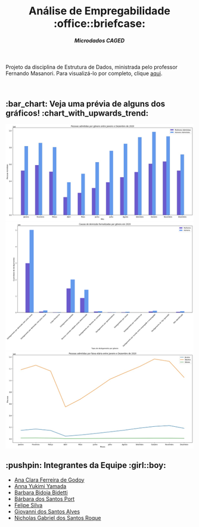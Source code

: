 <html>
  <h1 align="center">Análise de Empregabilidade :office::briefcase:</h1>
  <h5 align="center">Microdados CAGED</h4><br>
  <p>Projeto da disciplina de Estrutura de Dados, ministrada pelo professor Fernando Masanori. Para visualizá-lo por completo, clique <a href="https://github.com/barbaraport/analise-empregabilidade-caged/blob/main/analise-empregabilidade-caged.ipynb">aqui</a>.</p><br>

  <h2>:bar_chart: Veja uma prévia de alguns dos gráficos! :chart_with_upwards_trend:</h2>
  <img src="https://raw.githubusercontent.com/barbaraport/analise-empregabilidade-caged/main/doc/charts/pessoas_admitidas_genero_2020_.jpg">
  <img src="https://raw.githubusercontent.com/barbaraport/analise-empregabilidade-caged/main/doc/charts/pessoas_desligadas_genero_2020.png">
  <img src="https://raw.githubusercontent.com/barbaraport/analise-empregabilidade-caged/main/doc/charts/pessoas_admitidas_faixa_etaria_2020_.jpg">
  
  <h2>:pushpin:	Integrantes da Equipe :girl::boy:</h2>
    <ul>
      <li><a href="https://www.linkedin.com/in/ana-clara-godoy-2973381b2/">Ana Clara Ferreira de Godoy</a>
      <li><a href="https://www.linkedin.com/in/anna-yukimi-yamada-6ba23b149/">Anna Yukimi Yamada</a>
      <li><a href="https://www.linkedin.com/in/barbara-bidetti-bb910a1b3/">Barbara Bidoia Bidetti</a>
      <li><a href="https://www.linkedin.com/in/b%C3%A1rbara-port-402158198/">Bárbara dos Santos Port</a>
      <li><a href="https://www.linkedin.com/in/felipe-silva-13b3b61a0/">Felipe Silva</a>
      <li><a href="https://www.linkedin.com/in/giovanni-santos-546412154/">Giovanni dos Santos Alves</a>
      <li><a href="https://www.linkedin.com/in/nicholas-gabriel-dos-santos-roque-9113511b2/">Nicholas Gabriel dos Santos Roque</a>
    </ul>
  
</html>
